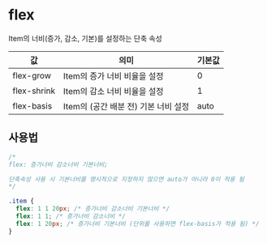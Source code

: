 # flex

Item의 너비(증가, 감소, 기본)를 설정하는 단축 속성

| 값          | 의미                                 | 기본값 |
| ----------- | ------------------------------------ | ------ |
| flex-grow   | Item의 증가 너비 비율을 설정         | 0      |
| flex-shrink | Item의 감소 너비 비율을 설정         | 1      |
| flex-basis  | Item의 (공간 배분 전) 기본 너비 설정 | auto   |

## 사용법

```css
/* 
flex: 증가너비 감소너비 기본너비;

단축속성 사용 시 기본너비를 명시적으로 지정하지 않으면 auto가 아니라 0이 적용 됨
*/

.item {
  flex: 1 1 20px; /* 증가너비 감소너비 기본너비 */
  flex: 1 1; /* 증가너비 감소너비 */
  flex: 1 20px; /* 증가너비 기본너비 (단위를 사용하면 flex-basis가 적용 됨) */
}
```
